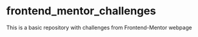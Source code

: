 # frontend_mentor_challenges

This is a basic repository with challenges from Frontend-Mentor webpage
